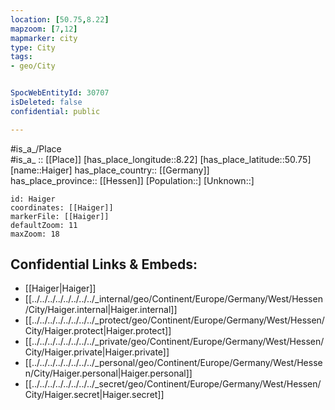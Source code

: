 ```yaml
---
location: [50.75,8.22] 
mapzoom: [7,12] 
mapmarker: city 
type: City
tags:
- geo/City


SpocWebEntityId: 30707
isDeleted: false
confidential: public

---
```

#is_a_/Place  
#is_a_ :: [[Place]] 
[has_place_longitude::8.22] 
[has_place_latitude::50.75] 
[name::Haiger] 
has_place_country:: [[Germany]]  
has_place_province:: [[Hessen]] 
[Population::] 
[Unknown::] 


```leaflet
id: Haiger
coordinates: [[Haiger]] 
markerFile: [[Haiger]] 
defaultZoom: 11 
maxZoom: 18
```


## Confidential Links & Embeds: 
- [[Haiger|Haiger]]  
- [[../../../../../../../../_internal/geo/Continent/Europe/Germany/West/Hessen/City/Haiger.internal|Haiger.internal]] 
- [[../../../../../../../../_protect/geo/Continent/Europe/Germany/West/Hessen/City/Haiger.protect|Haiger.protect]] 
- [[../../../../../../../../_private/geo/Continent/Europe/Germany/West/Hessen/City/Haiger.private|Haiger.private]] 
- [[../../../../../../../../_personal/geo/Continent/Europe/Germany/West/Hessen/City/Haiger.personal|Haiger.personal]] 
- [[../../../../../../../../_secret/geo/Continent/Europe/Germany/West/Hessen/City/Haiger.secret|Haiger.secret]] 
